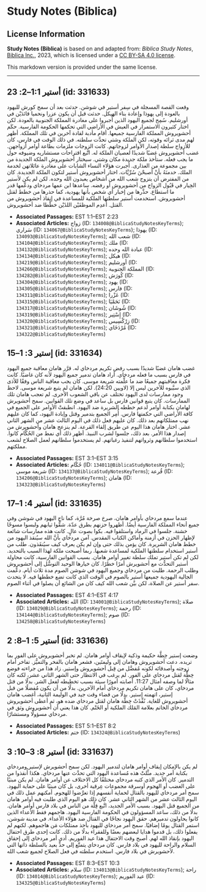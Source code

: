 # Study Notes (Biblica)

## License Information

**Study Notes (Biblica)** is based on and adapted from: _Biblica Study Notes_, [Biblica Inc.](https://www.biblica.com/), 2023, which is licensed under a [CC BY-SA 4.0 license](https://creativecommons.org/licenses/by-sa/4.0/legalcode.en).

This markdown version is provided under the same license.



--------------------------------

## أستير 1:1–2: 23 (id: 331633)

وقعت القصة المسجلة في سِفر أستير في شوشن. حدثت بعد أن سمح كورش لليهود بالعودة إلى يهوذا وإعادة بناء الهيكل. حدثت قبل أن يكون عزرا ونحميا قائدَيْن في أورشليم. سُمِح لجميع اليهود الذين أُجبروا على مغادرة المملكة الجنوبية بالعودة. لكن اختار كثيرون الاستمرار في العيش في الأراضي التي تحكمها الحكومة الفارسية. حكَم أحشويروش المملكة الفارسية جميعها. أقام مأدبة لقادة آخرين في تلك المملكة. أظهر لهم مدى ثرائه وقوته، لكن الملكة وشتي تحدَّت سلطته. في ذلك الوقت في فارس، كان للأزواج سلطة إصدار الأوامر لزوجاتهم. كانت الزوجات ملزمات بطاعة أوامر أزواجهن. غضب أحشويروش غضبًا شديدًا لعصيان الملكة له. اتَّبع اقتراحات مستشاريه وضيوفه حول ما يجب فعله. ستأخذ ملكة جديدة مكان وشتي. سيختار أحشويروش الملكة الجديدة من بين مجموعة من العذارى. أُجبرت هؤلاء النساء الشابات على مغادرة عائلاتهن لخدمة الملك. خدمنَهُ بأنْ أصبحْنَ سُرِّيَّات. اختار أحشويروش أستير لتكون الملكة الجديدة. كان من المفترض أن يتزوج شعب الله من أشخاص يعبدون الله وحده. لكن لم يكن لأستير الخِيار في قَبُول الزواج من أحشويروش أو رفضه. ساعدها ابن عمها مردخاي ودعَّمها قدر ما استطاع. حذَّرها من إخبار أي شخص بأنها يهودية، كما حذرها من خطط لقتل أحشويروش. استخدمت أستير سلطتها الملكية للمساعدة في إنقاذ أحشويروش من القتل. أُعدِم الموظفَيْن اللذَيْن خطَّطا ضد أحشويروش.

* **Associated Passages:** EST 1:1–EST 2:23
* **Associated Articles:** زواج (ID: `134008@BiblicaStudyNotesKeyTerms`); سَراري (ID: `134067@BiblicaStudyNotesKeyTerms`); يهوذا (ID: `134093@BiblicaStudyNotesKeyTerms`); شعب الله (ID: `134104@BiblicaStudyNotesKeyTerms`); ملك (ID: `134132@BiblicaStudyNotesKeyTerms`); عبادة الله وحده (ID: `134134@BiblicaStudyNotesKeyTerms`); هيكل (ID: `134219@BiblicaStudyNotesKeyTerms`); أورشليم (ID: `134266@BiblicaStudyNotesKeyTerms`); المملكة الجنوبية (ID: `134282@BiblicaStudyNotesKeyTerms`); كُورَش (ID: `134304@BiblicaStudyNotesKeyTerms`); يهود (ID: `134305@BiblicaStudyNotesKeyTerms`); فارس (ID: `134311@BiblicaStudyNotesKeyTerms`); عَزْرا (ID: `134315@BiblicaStudyNotesKeyTerms`); نَحَمْيَا (ID: `134317@BiblicaStudyNotesKeyTerms`); شُوشَان (ID: `134319@BiblicaStudyNotesKeyTerms`); إِسْتِير (ID: `134320@BiblicaStudyNotesKeyTerms`); زِرْكْسِيس (ID: `134321@BiblicaStudyNotesKeyTerms`); مُرْدَخَاي (ID: `134322@BiblicaStudyNotesKeyTerms`)

## إستير 3: 1–15 (id: 331634)

غضب هامان غضبًا شديدًا بسبب رفض تكريم مردخاي له. قرَّر هامان معاقبة جميع اليهود في فارس بسبب ما فعله مردخاي. أراد هامان تدمير جميع اليهود لأنه كان غاضبًا. كانت فكرة معاقبتهم جميعًا ضد ما علَّمته شريعة موسى. كان يجب معاقبة الناس وفقًا للأذى الذي سبَّبوه للآخرين ليس إلا (لاويين 24:20\). لكن هامان لم يتبع شريعة موسى. لاحظ وجود ممارسات لدى اليهود تختلف عن باقي الشعوب الأخرى. لم تعجب هامان تلك الممارسات. كان يتبع قوانين فارس بل ساعد في وضع تلك القوانين. سمح أحشويرش لهامان بكتابة أوامر لدعم خططه الشريرة ضد اليهود. انطبقتْ الأوامر على الجميع في كافة الأراضي التي حكمتها فارس. أُمِر الجميع بتدمير وقتل وإبادة اليهود، كما كان عليهم نهب ممتلكاتهم بعد ذلك. كان عليهم فعل ذلك في اليوم الثالث عشر من الشهر الثاني عشر. اختار هامان هذا اليوم عن طريق إلقاء القرعة. لم ينزعج هامان وأحشويرش من إصدار هذا الأمر. بعد ذلك، جلسوا لشرب النبيذ. أظهر ذلك أي نمط من الحُكَّام كانوا. استخدموا سلطانهم وثرواتهم لتنفيذ رغباتهم. لم يستخدموا سلطانهم لعمل الصلاح لشعب مملكتهم.

* **Associated Passages:** EST 3:1–EST 3:15
* **Associated Articles:** حُكّام  (ID: `134011@BiblicaStudyNotesKeyTerms`); شريعة موسي (ID: `134137@BiblicaStudyNotesKeyTerms`); قُرعة (ID: `134206@BiblicaStudyNotesKeyTerms`); هامان (ID: `134323@BiblicaStudyNotesKeyTerms`)

## أستير 4: 1–17 (id: 331635)

عندما سمع مردخاي بأوامر هامان، صرخ صرخة مُرَّة، كما ناح اليهود في شوشن وفي جميع أنحاء المملكة الفارسية أيضًا. أظهروا حزنهم بطرق عدّة. شقُّوا ثيابهم ولبسوا مسوحًا خشنة. جلسوا في الرماد واستلقوا فيه. بكوا بصوت عالٍ. كانت هذه ممارسات شائعة لإظهار الحزن في أزمنة وأماكن الكتاب المقدس. آمن مردخاي بأنَّ الله سيُنقذ اليهود من خطط هامان الشريرة. كان يؤمن بذلك حتى وإن لم يكن يعرف كيف سيُنقَذون. طلب من أستير استخدام سلطتها الملكية لمساعدة شعبها. ربما أصبحت ملكة لهذا السبب بالتحديد. لكن لم تكن أستير تملك سلطة تغيير أوامر هامان. بسبب القوانين الفارسية، كانت محاولة أستير التحدُّث مع أحشويرش أمرًا خطرًا. كان خيارها الوحيد التوسُّل إلى أحشويروش وطلب الرحمة. طلبت من مردخاي وجميع اليهود في شوشن الصوم مدة ثلاث أيام. دعَّمت الجالية اليهودية جميعها أستير بالصوم في الوقت الذي كانت تضع خططها فيه. لا يتحدث سفر أستير عن الصلاة، لكن بيَّن شعب الله كيف كان من الشائع أن يصلوا في أثناء الصوم.

* **Associated Passages:** EST 4:1–EST 4:17
* **Associated Articles:** الله (ID: `134001@BiblicaStudyNotesKeyTerms`); صلاة (ID: `134029@BiblicaStudyNotesKeyTerms`); رحمة (ID: `134144@BiblicaStudyNotesKeyTerms`); صوم (ID: `134258@BiblicaStudyNotesKeyTerms`)

## أستير 5: 1–8: 2 (id: 331636)

وضعت إستير خِطَّة حكيمة وذكية لإيقاف أوامر هامان. لم تخبر أحشويروش على الفور بما تريده. دعت أحشويروش وهامان إلى وليمتَين، فشعر هامان بالفخر والتميُّز. تفاخر أمام زوجته وأصدقائه لكونه مُفضَّل من قِبل أحشويروش وإستير. زاد هذا من جراءته فوضع خِطَّة لقتل مردخاي على الفور. لم يرغب في الانتظار حتى الشهر الثاني عشر، لكنه كان مثالًا لما وصفه أمثال 11:27\. أصابته أمورًا سيئة بسبب تخطيطه لفعل الشر. بدلًا من قتل مردخاي، كان على هامان تكريم مردخاي أمام الآخرين. بدلًا من أن يكون مُفضلًا من قبل إستير، اتهمته إستير. بدلًا من قضاء وقت جيد في الوليمة الثانية، أغضب هامان أحشويروش للغاية. نُفِّذَتْ خِطَّة هامان لقتل مردخاي ضده هو، ثم أعطى أحشويروش مردخاي الخاتم بعلامة المَلك الملكية أو الخَتْم. كان هذا يعني أن أحشويروش وثق في مردخاي مسؤولًا ومستشارًا.

* **Associated Passages:** EST 5:1–EST 8:2
* **Associated Articles:** ختم (ID: `134324@BiblicaStudyNotesKeyTerms`)

## أستير 8: 3–10: 3 (id: 331637)

لم يكن بالإمكان إيقاف أوامر هامان لتدمير اليهود. لكن سمح أحشويرش لإستير ومردخاي بكتابة أمر جديد. مثَّلتْ هذه مُساعدة اليهود التي تحدَّث عنها مردخاي. هكذا أُنقذوا من التدمير. كان الأمر الذي كتبه مردخاي مختلفًا كل الاختلاف عن أوامر هامان. لم يكن مبنيًا على الغضب أو الهجوم أوسرقة مجموعات عِرقية أخرى، بل كان مبنيًا على حماية اليهود. سمح أمر مردخاي لليهود بالقتال لحماية أنفسهم إذا تعرَّضوا للهجوم. أمكنهم عمل ذلك في اليوم الثالث عشر من الشهر الثاني عشر. كان ذلك هو اليوم الذي طلبت فيه أوامر هامان من الجميع قتل اليهود. بسبب الأمر الجديد، اتَّبع قِلَّة من الناس في بلاد فارس أوامر هامان. بدلًا من ذلك، ساعد المسؤولون في الحكومة الفارسية اليهود. هاجمهم فقط الأعداء الذين كانوا يحاولون تدميرهم. حقق اليهود نجاحًا في القتال ضد هؤلاء الأعداء. في مدينة شوشن، استمر القتال يومًا إضافيًا. سمح أمر مردخاي لليهود بأخذ ممتلكات مَن هاجموهم. لكنهم لم يفعلوا ذلك، بل قدموا هدايا لبعضهم بعضًا وللفقراء بدلًا من ذلك. كانت إحدى طرق احتفال اليهود بإنقاذ الله لهم. أصبح وقت الاحتفال هذا عيد الفوريم. أدى أمر مردخاي إلى إحقاق السلام والراحة لليهود في بلاد فارس. كان مردخاي يتمتَّع إلى حدٍّ بعيد بالسلطة ذاتها التي لأحشويرش في بلاد فارس. استخدم سلطته في فعل الصلاح لجميع شعب الله.

* **Associated Passages:** EST 8:3–EST 10:3
* **Associated Articles:** سلام (ID: `134013@BiblicaStudyNotesKeyTerms`); راحة (ID: `134014@BiblicaStudyNotesKeyTerms`); عيد الفوريم (ID: `134325@BiblicaStudyNotesKeyTerms`)

